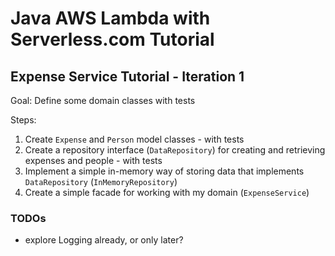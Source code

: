 # Java AWS Lambda with Serverless.com Tutorial 

## Expense Service Tutorial - Iteration 1

Goal: Define some domain classes with tests

Steps:
1. Create `Expense` and `Person` model classes - with tests
2. Create a repository interface (`DataRepository`) for creating and retrieving expenses and people - with tests
3. Implement a simple in-memory way of storing data that implements `DataRepository` (`InMemoryRepository`)
4. Create a simple facade for working with my domain (`ExpenseService`)

### TODOs
* explore Logging already, or only later?

